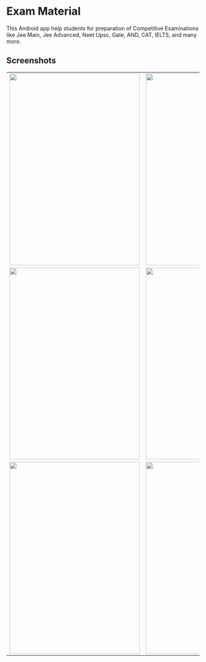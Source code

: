 # Exam Material

This Android app help students for preparation of Competitive Examinations like Jee Main, Jee Advanced, Neet Upsc, Gate, AND, CAT, IELTS, and many more.


## Screenshots
<table>
<tr>
    <td><img src="https://github.com/SatyamSoni23/ExamMaterial/blob/main/Screenshots/1.JPG" width=340 height=500 padding = "20"/></td>
    <td><img src="https://github.com/SatyamSoni23/ExamMaterial/blob/main/Screenshots/2.JPG" width=340 height=500 padding = "20"/></td>
    <td><img src="https://github.com/SatyamSoni23/ExamMaterial/blob/main/Screenshots/3.png" width=340 height=500 padding = "20"/></td>
  </tr>
<tr>
   <td><img src="https://github.com/SatyamSoni23/ExamMaterial/blob/main/Screenshots/4.jpg" width=340 height=500 padding = "20"/></td>
    <td><img src="https://github.com/SatyamSoni23/ExamMaterial/blob/main/Screenshots/5.jpg" width=340 height=500 padding = "20"/></td>
<td><img src="https://github.com/SatyamSoni23/ExamMaterial/blob/main/Screenshots/6.png" width=340 height=500 padding = "20"/></td>
</tr>
<tr>
<td><img src="https://github.com/SatyamSoni23/ExamMaterial/blob/main/Screenshots/7.png" width=340 height=500 padding = "20"/></td>
<td><img src="https://github.com/SatyamSoni23/ExamMaterial/blob/main/Screenshots/8.png" width=340 height=500 padding = "20"/></td>
  </tr>
</table>
